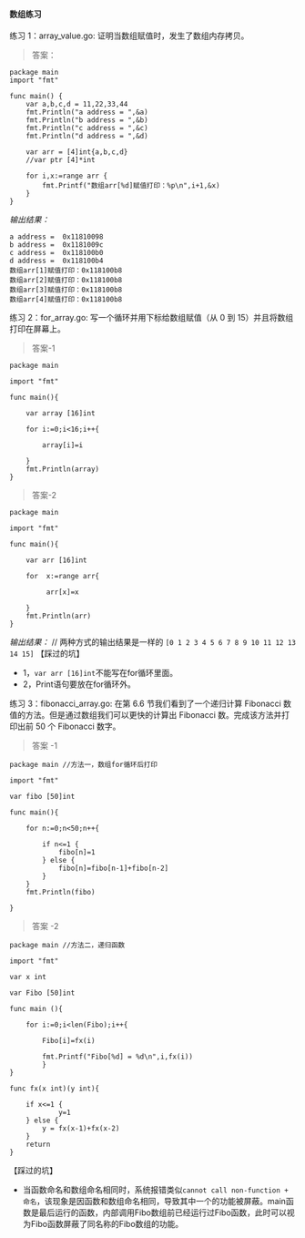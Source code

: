 
#### **数组练习**
练习 1：array_value.go: 证明当数组赋值时，发生了数组内存拷贝。
> 答案：
```
package main
import "fmt"

func main() {
	var a,b,c,d = 11,22,33,44
	fmt.Println("a address = ",&a)
	fmt.Println("b address = ",&b)
	fmt.Println("c address = ",&c)
	fmt.Println("d address = ",&d)
	
	var arr = [4]int{a,b,c,d}
	//var ptr [4]*int
	
	for i,x:=range arr {
		fmt.Printf("数组arr[%d]赋值打印：%p\n",i+1,&x)
	}
}
```
*输出结果：*
```
a address =  0x11810098
b address =  0x1181009c
c address =  0x118100b0
d address =  0x118100b4
数组arr[1]赋值打印：0x118100b8
数组arr[2]赋值打印：0x118100b8
数组arr[3]赋值打印：0x118100b8
数组arr[4]赋值打印：0x118100b8
```
练习 2：for_array.go: 写一个循环并用下标给数组赋值（从 0 到 15）并且将数组打印在屏幕上。
> 答案-1
```
package main

import "fmt"

func main(){

	var array [16]int
	
	for i:=0;i<16;i++{
		
		array[i]=i
		
	}
	fmt.Println(array)
}
```

> 答案-2
```
package main

import "fmt"

func main(){

	var arr [16]int

	for  x:=range arr{
	
		 arr[x]=x
			
	}
	fmt.Println(arr)
}
```
*输出结果：* // 两种方式的输出结果是一样的
`[0 1 2 3 4 5 6 7 8 9 10 11 12 13 14 15]`
【踩过的坑】
* 1，`var arr [16]int`不能写在for循环里面。
* 2，Print语句要放在for循环外。

练习 3：fibonacci_array.go: 在第 6.6 节我们看到了一个递归计算 Fibonacci 数值的方法。但是通过数组我们可以更快的计算出 Fibonacci 数。完成该方法并打印出前 50 个 Fibonacci 数字。
> 答案 -1
```
package main //方法一，数组for循环后打印

import "fmt"

var fibo [50]int

func main(){
	
	for n:=0;n<50;n++{
		
		if n<=1 {
			fibo[n]=1
		} else {
			fibo[n]=fibo[n-1]+fibo[n-2]
		}
	}
	fmt.Println(fibo)

}
```
> 答案 -2
```
package main //方法二，递归函数

import "fmt"

var x int

var Fibo [50]int

func main (){
	
	for i:=0;i<len(Fibo);i++{
	
		Fibo[i]=fx(i)
		
		fmt.Printf("Fibo[%d] = %d\n",i,fx(i))
		}
}

func fx(x int)(y int){
	
	if x<=1 {
			y=1
	} else {
		y = fx(x-1)+fx(x-2)
	} 
	return
} 
```
【踩过的坑】
* 当函数命名和数组命名相同时，系统报错类似`cannot call non-function + 命名`，该现象是因函数和数组命名相同，导致其中一个的功能被屏蔽。main函数是最后运行的函数，内部调用Fibo数组前已经运行过Fibo函数，此时可以视为Fibo函数屏蔽了同名称的Fibo数组的功能。
